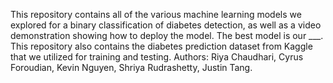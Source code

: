 This repository contains all of the various machine learning models we explored for a binary classification of diabetes detection, as well as a video demonstration showing how to deploy the model. The best model is our ___. This repository also contains the diabetes prediction dataset from Kaggle that we utilized for training and testing. Authors: Riya Chaudhari, Cyrus Foroudian, Kevin Nguyen, Shriya Rudrashetty, Justin Tang. 
